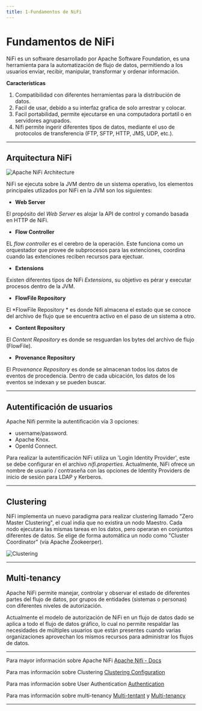 ```yaml
---
title: 1-Fundamentos de NiFi
---
```

# Fundamentos de NiFi

NiFi es un software desarrollado por Apache Software Foundation, es una herramienta para la automatización de flujo de datos, permitiendo a los usuarios enviar, recibir, manipular, transformar y ordenar información.

**Características**

1. Compatibilidad con diferentes herramientas para la distribución de datos.
2. Facil de usar, debido a su interfaz grafica de solo arrestrar y colocar.
3. Facil portabilidad, permite ejecutarse en una computadora portatil o en servidores agrupados.
4. Nifi permite ingerir diferentes tipos de datos, mediante el uso de protocolos de transferencia (FTP, SFTP, HTTP, JMS, UDP, etc.).

---
Arquitectura NiFi
---

![Apache NiFi Architecture](https://nifi.apache.org/docs/nifi-docs/html/images/zero-master-node.png)

NiFi se ejecuta sobre la JVM dentro de un sistema operativo, los elementos principales utlizados por NiFi en la JVM son los siguientes:

- **Web Server**

El propósito del *Web Server* es alojar la API de control y comando basada en HTTP de NiFi.

- **Flow Controller**

EL *flow controller* es el cerebro de la operación. Este funciona como un orquestador que provee de subprocesos para las extenciones, coordina cuando las extenciones reciben recursos para ejectuar.

- **Extensions**

Existen diferentes tipos de NiFi *Extensions*, su objetivo es pérar y executar procesos dentro de la JVM.

- **FlowFile Repository**

El *FlowFile Repository * es donde Nifi almacena el estado que se conoce del archivo de flujo que se encuentra activo en el paso de un sistema a otro.


- **Content Repository**

El *Content Repository* es donde se resguardan los bytes del archivo de flujo (FlowFile). 

- **Provenance Repository**

El *Provenance Repository* es donde se almacenan todos los datos de eventos de procedencia. Dentro de cada ubicación, los datos de los eventos se indexan y se pueden buscar.


---
Autentificación de usuarios
---

Apache Nifi permite la autentificación vía 3 opciones:

* username/password.
* Apache Knox.
* OpenId Connect.

Para realizar la autentificación NiFi utiliza un 'Login Identity Provider', este se debe configurar en el archivo *nifi.properties*. Actualmente, NiFi ofrece un nombre de usuario / contraseña con las opciones de Identity Providers de inicio de sesión para LDAP y Kerberos.

---
Clustering 
---

NiFi implementa un nuevo paradigma para realizar clustering llamado "Zero Master Clustering", el cual india que no existira un nodo Maestro. Cada nodo ejecutara las mismas tareas en los datos, pero operaran en conjuntos diferentes de datos. Se elige de forma automática un nodo como "Cluster Coordinator" (vía Apache Zookeerper).

![Clustering](https://nifi.apache.org/docs/nifi-docs/html/images/zero-master-cluster-http-access.png)

---
Multi-tenancy
---

Apache NiFi permite manejar, controlar y observar el estado de diferentes partes del flujo de datos, por grupos de entidades (sistemas o personas) con diferentes niveles de autorización.

Actualmente el modelo de autorización de NiFi en un flujo de datos dado se aplica a todo el flujo de datos gráfico, lo cual no permite respaldar las necesidades de múltiples usuarios que están presentes cuando varias organizaciones aprovechan los mismos recursos para administrar los flujos de datos.

---

Para mayor información sobre Apache NiFi [Apache Nifi - Docs](https://nifi.apache.org/docs.html)

Para mas información sobre Clustering [Clustering Configuration](https://nifi.apache.org/docs/nifi-docs/html/administration-guide.html#clustering)

Para mas información sobre User Authentication [Authentication](https://nifi.apache.org/docs/nifi-docs/html/administration-guide.html#user_authentication)

Para mas información sobre multi-tenancy [Multi-tentant](https://cwiki.apache.org/confluence/display/NIFI/Multi-Tentant+Dataflow) y [Multi-tenancy](https://bryanbende.com/development/2016/08/17/apache-nifi-1-0-0-authorization-and-multi-tenancy)

---